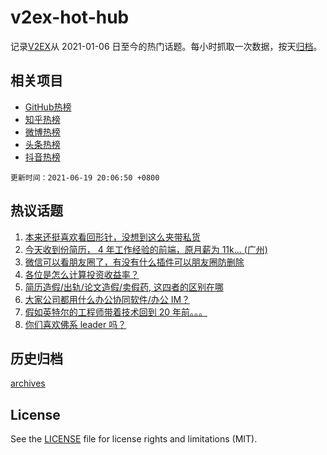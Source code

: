 # v2ex-hot-hub

 记录[V2EX](https://www.v2ex.com/)从 2021-01-06 日至今的热门话题。每小时抓取一次数据，按天[归档](archives)。
 
 ## 相关项目

- [GitHub热榜](https://github.com/lonnyzhang423/github-hot-hub)
- [知乎热榜](https://github.com/lonnyzhang423/zhihu-hot-hub)
- [微博热榜](https://github.com/lonnyzhang423/weibo-hot-hub)
- [头条热榜](https://github.com/lonnyzhang423/toutiao-hot-hub)
- [抖音热榜](https://github.com/lonnyzhang423/douyin-hot-hub)


 `更新时间：2021-06-19 20:06:50 +0800`

## 热议话题

1. [本来还挺喜欢看回形针，没想到这么夹带私货](https://www.v2ex.com/t/784503)
1. [今天收到份简历， 4 年工作经验的前端，原月薪为 11k... (广州)](https://www.v2ex.com/t/784389)
1. [微信可以看朋友圈了，有没有什么插件可以朋友圈防删除](https://www.v2ex.com/t/784408)
1. [各位是怎么计算投资收益率？](https://www.v2ex.com/t/784346)
1. [简历造假/出轨/论文造假/卖假药, 这四者的区别在哪](https://www.v2ex.com/t/784443)
1. [大家公司都用什么办公协同软件/办公 IM？](https://www.v2ex.com/t/784370)
1. [假如英特尔的工程师带着技术回到 20 年前。。。](https://www.v2ex.com/t/784394)
1. [你们喜欢佛系 leader 吗？](https://www.v2ex.com/t/784455)

## 历史归档

[archives](archives)

## License

See the [LICENSE](LICENSE) file for license rights and limitations (MIT).
